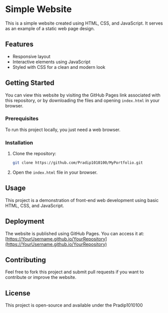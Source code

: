 
# Simple Website

This is a simple website created using HTML, CSS, and JavaScript. It serves as an example of a static web page design.

## Features

- Responsive layout
- Interactive elements using JavaScript
- Styled with CSS for a clean and modern look

## Getting Started

You can view this website by visiting the GitHub Pages link associated with this repository, or by downloading the files and opening `index.html` in your browser.

### Prerequisites

To run this project locally, you just need a web browser.

### Installation

1. Clone the repository:
   ```bash
   git clone https://github.com/Pradip1010100/MyPortfolio.git
   ```
2. Open the `index.html` file in your browser.

## Usage

This project is a demonstration of front-end web development using basic HTML, CSS, and JavaScript.

## Deployment

The website is published using GitHub Pages. You can access it at:
[https://YourUsername.github.io/YourRepository](https://YourUsername.github.io/YourRepository)

## Contributing

Feel free to fork this project and submit pull requests if you want to contribute or improve the website.

## License

This project is open-source and available under the Pradip1010100
